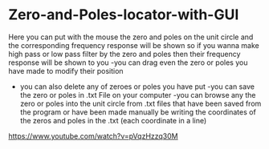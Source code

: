 # Zero-and-Poles-locator-with-GUI

Here you can put with the mouse the zero and poles on the unit circle and the corresponding frequency response will be shown 
so if you wanna make high pass or low pass filter by the zero and poles then their frequency response will be shown to you
-you can drag even the zero or poles you have made to modify their position
- you can also delete any of zeroes or poles you have put
-you can save the zero or poles in .txt File on your computer
-you can browse any the zero or poles into the unit circle from .txt files that have been saved from the program or have been made manually be writing the coordinates of the zeros and poles in the .txt (each coordinate in a line)

https://www.youtube.com/watch?v=pVqzHzzq30M
